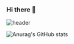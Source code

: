 ### Hi there 👋

![header](https://capsule-render.vercel.app/api?type=wave&color=auto&height=150&section=header&text=chansung%20github!&fontSize=90)

![Anurag's GitHub stats](https://github-readme-stats.vercel.app/api?username=pork1375&show_icons=true&theme=radical)
